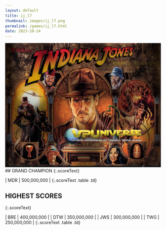 ```yaml
---
layout: default
title: ij_l7
thumbnail: images/ij_l7.png
permalink: /games/ij_l7.html
date: 2023-10-24
---
```


<img src="../images/ij_l7.png" class="gameThumbnail img-fluid mx-auto align-middle">
## GRAND CHAMPION
{:.scoreText}

| MDR | 500,000,000 | 
{:.scoreText .table .td}

## HIGHEST SCORES
{:.scoreText}

| BRE | 400,000,000 | 
| DTW | 350,000,000 | 
| JWS | 300,000,000 | 
| TWG | 250,000,000 | 
{:.scoreText .table .td}
